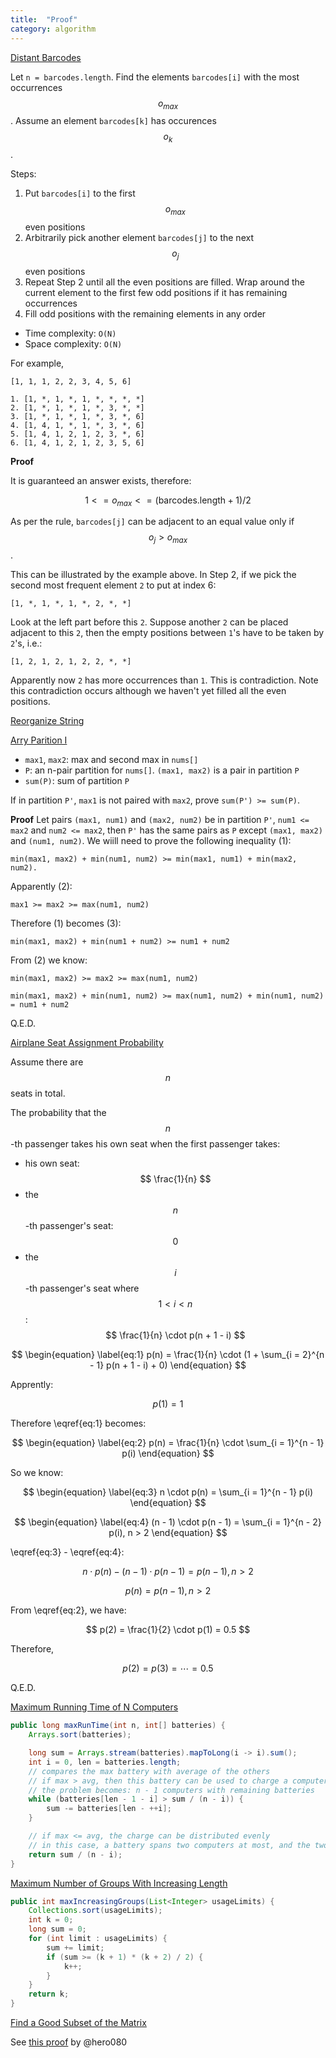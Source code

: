 ```yaml
---
title:  "Proof"
category: algorithm
---
```

[Distant Barcodes][distant-barcodes]

Let `n = barcodes.length`. Find the elements `barcodes[i]` with the most occurrences $$ o_{max} $$. Assume an element `barcodes[k]` has occurences $$ o_k $$.

Steps:
1. Put `barcodes[i]` to the first $$ o_{max} $$ even positions
1. Arbitrarily pick another element `barcodes[j]` to the next $$ o_j $$ even positions
1. Repeat Step 2 until all the even positions are filled. Wrap around the current element to the first few odd positions if it has remaining occurrences
1. Fill odd positions with the remaining elements in any order

* Time complexity: `O(N)`
* Space complexity: `O(N)`

For example,

```
[1, 1, 1, 2, 2, 3, 4, 5, 6]
```
```
1. [1, *, 1, *, 1, *, *, *, *]
2. [1, *, 1, *, 1, *, 3, *, *]
3. [1, *, 1, *, 1, *, 3, *, 6]
4. [1, 4, 1, *, 1, *, 3, *, 6]
5. [1, 4, 1, 2, 1, 2, 3, *, 6]
6. [1, 4, 1, 2, 1, 2, 3, 5, 6]
```
**Proof**

It is guaranteed an answer exists, therefore:

$$
1 <= o_{max} <= (\text{barcodes.length} + 1) / 2
$$

As per the rule, `barcodes[j]` can be adjacent to an equal value only if $$ o_j > o_{max} $$.

This can be illustrated by the example above. In Step 2, if we pick the second most frequent element `2` to put at index 6:
```
[1, *, 1, *, 1, *, 2, *, *]
```

Look at the left part before this `2`. Suppose another `2` can be placed adjacent to this `2`, then the empty positions between `1`'s have to be taken by `2`'s, i.e.:
```
[1, 2, 1, 2, 1, 2, 2, *, *]
```

Apparently now `2` has more occurrences than `1`. This is contradiction. Note this contradiction occurs although we haven't yet filled all the even positions.

[Reorganize String][reorganize-string]

[Arry Parition I][array-partition-i]

* `max1`, `max2`: max and second max in `nums[]`
* `P`: an n-pair partition for `nums[]`. `(max1, max2)` is a pair in partition `P`
* `sum(P)`: sum of partition `P`

If in partition `P'`, `max1` is not paired with `max2`, prove `sum(P') >= sum(P)`.

**Proof**
Let pairs `(max1, num1)` and `(max2, num2)` be in partition `P'`, `num1 <= max2` and `num2 <= max2`, then `P'` has the same pairs as `P` except `(max1, max2)` and `(num1, num2)`. We wiill need to prove the following inequality (1):
```
min(max1, max2) + min(num1, num2) >= min(max1, num1) + min(max2, num2).
```

Apparently (2):
```
max1 >= max2 >= max(num1, num2)
```

Therefore (1) becomes (3):
```
min(max1, max2) + min(num1 + num2) >= num1 + num2
```

From (2) we know:
```
min(max1, max2) >= max2 >= max(num1, num2)

min(max1, max2) + min(num1, num2) >= max(num1, num2) + min(num1, num2) = num1 + num2
```

Q.E.D.

[Airplane Seat Assignment Probability][airplane-seat-assignment-probability]

Assume there are $$ n $$ seats in total.

The probability that the $$ n $$-th passenger takes his own seat when the first passenger takes:

* his own seat: $$ \frac{1}{n} $$
* the $$ n $$-th passenger's seat: $$ 0 $$
* the $$ i $$-th passenger's seat where $$ 1 < i < n $$: $$ \frac{1}{n} \cdot p(n + 1 - i) $$

$$
\begin{equation} \label{eq:1}
p(n) = \frac{1}{n} \cdot (1 + \sum_{i = 2}^{n - 1} p(n + 1 - i) + 0)
\end{equation}
$$

Apprently:

$$
p(1) = 1
$$

Therefore \eqref{eq:1} becomes:

$$
\begin{equation} \label{eq:2}
p(n) = \frac{1}{n} \cdot \sum_{i = 1}^{n - 1} p(i)
\end{equation}
$$

So we know:

$$
\begin{equation} \label{eq:3}
n \cdot p(n) = \sum_{i = 1}^{n - 1} p(i)
\end{equation}
$$

$$
\begin{equation} \label{eq:4}
(n - 1) \cdot p(n - 1) = \sum_{i = 1}^{n - 2} p(i), n > 2
\end{equation}
$$

\eqref{eq:3} - \eqref{eq:4}:

$$
\begin{equation} \label{eq:5}
n \cdot p(n) - (n - 1) \cdot p(n - 1) = p(n - 1), n > 2
\end{equation}
$$

$$
\begin{equation} \label{eq:6}
p(n) = p(n - 1), n > 2
\end{equation}
$$

From \eqref{eq:2}, we have:

$$
p(2) = \frac{1}{2} \cdot p(1) = 0.5
$$

Therefore,

$$
p(2) = p(3) = \cdots = 0.5
$$

Q.E.D.

[Maximum Running Time of N Computers][maximum-running-time-of-n-computers]

```java
public long maxRunTime(int n, int[] batteries) {
    Arrays.sort(batteries);

    long sum = Arrays.stream(batteries).mapToLong(i -> i).sum();
    int i = 0, len = batteries.length;
    // compares the max battery with average of the others
    // if max > avg, then this battery can be used to charge a computer all the time
    // the problem becomes: n - 1 computers with remaining batteries
    while (batteries[len - 1 - i] > sum / (n - i)) {
        sum -= batteries[len - ++i];
    }

    // if max <= avg, the charge can be distributed evenly
    // in this case, a battery spans two computers at most, and the two parts won't overlap
    return sum / (n - i);
}
```

[Maximum Number of Groups With Increasing Length][maximum-number-of-groups-with-increasing-length]

```java
public int maxIncreasingGroups(List<Integer> usageLimits) {
    Collections.sort(usageLimits);
    int k = 0;
    long sum = 0;
    for (int limit : usageLimits) {
        sum += limit;
        if (sum >= (k + 1) * (k + 2) / 2) {
            k++;
        }
    }
    return k;
}
```

[Find a Good Subset of the Matrix][find-a-good-subset-of-the-matrix]

See [this proof](https://leetcode.com/problems/find-a-good-subset-of-the-matrix/solutions/3622824/easy-o-n-simple-greedy-with-math-proof/) by @hero080

[airplane-seat-assignment-probability]: https://leetcode.com/problems/airplane-seat-assignment-probability/
[array-partition-i]: https://leetcode.com/problems/array-partition-i/
[distant-barcodes]: https://leetcode.com/problems/distant-barcodes/
[find-a-good-subset-of-the-matrix]: https://leetcode.com/problems/find-a-good-subset-of-the-matrix/
[maximum-number-of-groups-with-increasing-length]: https://leetcode.com/problems/maximum-number-of-groups-with-increasing-length/
[maximum-running-time-of-n-computers]: https://leetcode.com/problems/maximum-running-time-of-n-computers/
[reorganize-string]: https://leetcode.com/problems/reorganize-string/
